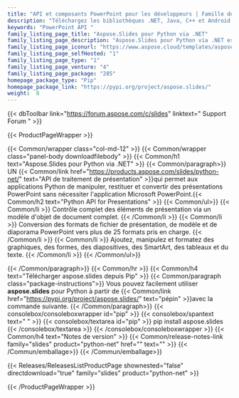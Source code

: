 ```yaml
---
title: "API et composants PowerPoint pour les développeurs | Famille de produits Aspose.Slides"
description: "Téléchargez les bibliothèques .NET, Java, C++ et Android pour créer, manipuler, convertir et afficher des présentations Microsoft PowerPoint. La famille comprend également une extension, une solution et un exportateur pour Reporting Services, SharePoint et JasperReports."
keywords: "PowerPoint API "
family_listing_page_title: "Aspose.Slides pour Python via .NET"
family_listing_page_description: "Aspose.Slides pour Python via .NET est une API avancée de traitement de présentation Powerpoint qui vous permet d'effectuer un large éventail de tâches de traitement de documents directement dans vos applications."
family_listing_page_iconurl: "https://www.aspose.cloud/templates/aspose/img/products/slides/aspose_slides-for-python.svg"
family_listing_page_selfHosted: "1"
family_listing_page_type: "1"
family_listing_page_venture: "4"
family_listing_page_package: "285"
homepage_package_type: "Pip"
homepage_package_link: "https://pypi.org/project/aspose.slides/"
weight:  8
---
```


{{< dbToolbar link="https://forum.aspose.com/c/slides" linktext=" Support Forum " >}}


{{< ProductPageWrapper >}}

<!-- ProductPageContent-->
{{< Common/wrapper class="col-md-12" >}}
{{< Common/wrapper class="panel-body downloadfilebody" >}}
{{< Common/h1 text="Aspose.Slides pour Python via .NET" >}}
{{< Common/paragraph>}}
UN
{{< Common/link href="https://products.aspose.com/slides/python-net/" text="API de traitement de présentation"  >}}qui permet aux applications Python de manipuler, restituer et convertir des présentations PowerPoint sans nécessiter l'application Microsoft PowerPoint.{{< Common/h2 text="Python API for Presentations" >}} {{< Common/ul>}}
    {{< Common/li >}} Contrôle complet des éléments de présentation via un modèle d'objet de document complet. {{< /Common/li >}}
   {{< Common/li >}} Conversion des formats de fichier de présentation, de modèle et de diaporama PowerPoint vers plus de 25 formats pris en charge. {{< /Common/li >}}
   {{< Common/li >}} Ajoutez, manipulez et formatez des graphiques, des formes, des diapositives, des SmartArt, des tableaux et du texte. {{< /Common/li >}}
 {{< /Common/ul>}}

{{< /Common/paragraph>}}
{{< Common/hr >}}
{{< Common/h4 text="Télécharger aspose.slides depuis Pip"  >}}
{{< Common/paragraph class="package-instructions">}}
Vous pouvez facilement utiliser <b>aspose.slides</b> pour Python à partir de
{{< Common/link href="https://pypi.org/project/aspose.slides/" text="pépin"  >}}avec la commande suivante.
{{< /Common/paragraph>}}
{{< consolebox/consoleboxwrapper id="pip" >}}
       {{< consolebox/spantext text=" " >}}
       {{< consolebox/textarea id="pip" >}} pip install aspose.slides {{< /consolebox/textarea >}}
{{< /consolebox/consoleboxwrapper >}}
{{< Common/h4 text="Notes de version"  >}}
{{< Common/release-notes-link family="slides" product="python-net" href="" text=""  >}}
{{< /Commun/emballage>}}
{{< /Commun/emballage>}}

<!-- /ProductPageContent-->



<!-- ReleasesListProductPage-->
   {{< Releases/ReleasesListProductPage shownested="false"  directdownload="true" family="slides" product="python-net" >}}
<!-- /ReleasesListProductPage-->

{{< /ProductPageWrapper >}}


